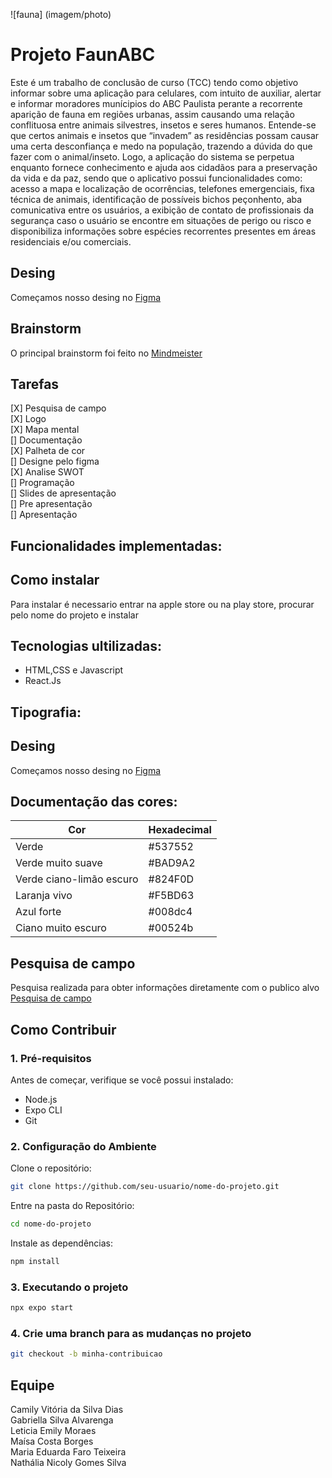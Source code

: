 
![fauna] (imagem/photo)


# Projeto FaunABC


Este é um trabalho de conclusão de curso (TCC) tendo como objetivo informar sobre uma aplicação para celulares, com intuito de auxiliar, alertar e informar moradores munícipios do ABC Paulista perante a recorrente aparição de fauna em regiões urbanas, assim causando uma relação conflituosa entre animais silvestres, insetos e seres humanos. Entende-se que certos animais e insetos que “invadem” as residências possam causar uma certa desconfiança e medo na população, trazendo a dúvida do que fazer com o animal/inseto. Logo, a aplicação do sistema se perpetua enquanto fornece conhecimento e ajuda aos cidadãos para a preservação da vida e da paz, sendo que o aplicativo possui funcionalidades como: acesso a mapa e localização de ocorrências, telefones emergenciais, fixa técnica de animais, identificação de possíveis bichos peçonhento, aba comunicativa entre os usuários, a exibição de contato de profissionais da segurança caso o usuário se encontre em situações de perigo ou risco e disponibiliza informações sobre espécies recorrentes presentes em áreas residenciais e/ou comerciais.

## Desing

Começamos nosso desing no [Figma](https://www.figma.com/file/l4GnwwPOZPRQvypkhLWgmv/Projeto-Fauna?type=design&node-id=2%3A22&mode=design&t=pJMiV6LDq6iapMza-1)

## Brainstorm

O principal brainstorm foi feito no [Mindmeister](https://mm.tt/app/map/3188609132?t=VaXBs9vqj6)

## Tarefas

[X] Pesquisa de campo  
[X] Logo   
[X] Mapa mental  
[] Documentação   
[X] Palheta de cor  
[] Designe pelo figma  
[X] Analise SWOT  
[] Programação   
[] Slides de apresentação  
[] Pre apresentação  
[] Apresentação    

## Funcionalidades implementadas: 


## Como instalar 
Para instalar é necessario entrar na apple store ou na play store, procurar pelo nome do projeto e instalar

## Tecnologias ultilizadas:
* HTML,CSS e Javascript  
* React.Js  

## Tipografia:

## Desing
Começamos nosso desing no [Figma](https://www.figma.com/filFe/l4GnwwPOZPRQvypkhLWgmv/Projeto-Fauna?type=design&node-id=2%3A22&mode=design&t=pJMiV6LDq6iapMza-1)  

## Documentação das cores:  
|Cor    | Hexadecimal
------  | ----------
|Verde |#537552 
|Verde muito suave | #BAD9A2
|Verde ciano-limão escuro |#824F0D 
|Laranja vivo |#F5BD63 
|Azul forte | #008dc4 
|Ciano muito escuro |#00524b

## Pesquisa de campo 
Pesquisa realizada para obter informações diretamente com o publico alvo  [Pesquisa de campo](https://forms.office.com/r/3vrENfZByp)

## Como Contribuir

### 1. Pré-requisitos

Antes de começar, verifique se você possui instalado:
- Node.js
- Expo CLI
- Git

### 2. Configuração do Ambiente

Clone o repositório:

```bash
git clone https://github.com/seu-usuario/nome-do-projeto.git
```

Entre na pasta do Repositório:

```bash
cd nome-do-projeto
```

Instale as dependências:

```bash
npm install
```

### 3. Executando o projeto

```bash
npx expo start 
```

### 4. Crie uma branch para as mudanças no projeto

```bash
git checkout -b minha-contribuicao
```


## Equipe
Camily Vitória da Silva Dias   
Gabriella Silva Alvarenga  
Leticia Emily Moraes  
Maísa Costa Borges  
Maria Eduarda Faro Teixeira  
Nathália Nicoly Gomes Silva  

